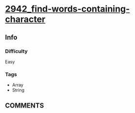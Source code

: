 # [2942_find-words-containing-character](https://leetcode.com/problems/find-words-containing-character/)

## Info

### Difficulty

Easy

### Tags

- Array
- String

## __COMMENTS__

> 
